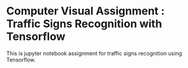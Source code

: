 # Computer Visual Assignment : Traffic Signs Recognition with Tensorflow

This is jupyter notebook assignment for traffic signs recognition using Tensorflow.
